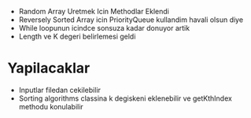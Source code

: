 * Random Array Uretmek Icin Methodlar Eklendi
* Reversely Sorted Array icin PriorityQueue kullandim havali olsun diye
* While loopunun icindce sonsuza kadar donuyor artik
* Length ve K degeri belirlemesi geldi

# Yapilacaklar
* Inputlar filedan cekilebilir
* Sorting algorithms classina k degiskeni eklenebilir ve getKthIndex methodu konulabilir
